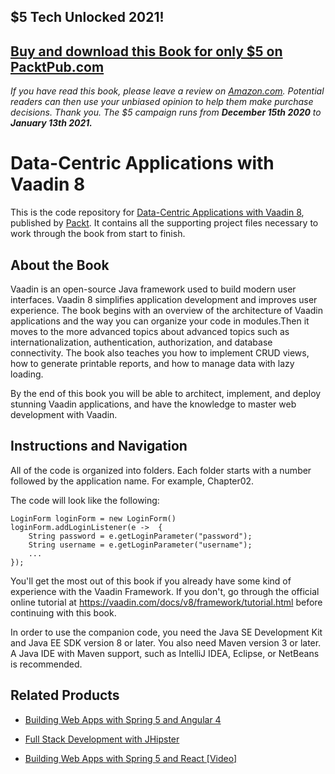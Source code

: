 ## $5 Tech Unlocked 2021!
[Buy and download this Book for only $5 on PacktPub.com](https://www.packtpub.com/product/data-centric-applications-with-vaadin-8/9781783288847)
-----
*If you have read this book, please leave a review on [Amazon.com](https://www.amazon.com/gp/product/1783288841).     Potential readers can then use your unbiased opinion to help them make purchase decisions. Thank you. The $5 campaign         runs from __December 15th 2020__ to __January 13th 2021.__*

# Data-Centric Applications with Vaadin 8
This is the code repository for [Data-Centric Applications with Vaadin 8](https://www.packtpub.com/application-development/data-centric-applications-vaadin-8?utm_source=github&utm_medium=repository&utm_campaign=9781783288847), published by [Packt](https://www.packtpub.com/?utm_source=github). It contains all the supporting project files necessary to work through the book from start to finish.
## About the Book
Vaadin is an open-source Java framework used to build modern user interfaces. Vaadin 8 simplifies application development and improves user experience. The book begins with an overview of the architecture of Vaadin applications and the way you can organize your code in modules.Then it moves to the more advanced topics about advanced topics such as internationalization, authentication, authorization, and database connectivity. The book also teaches you how to implement CRUD views, how to generate printable reports, and how to manage data with lazy loading.

By the end of this book you will be able to architect, implement, and deploy stunning Vaadin applications, and have the knowledge to master web development with Vaadin.

## Instructions and Navigation
All of the code is organized into folders. Each folder starts with a number followed by the application name. For example, Chapter02.



The code will look like the following:
```
LoginForm loginForm = new LoginForm()
loginForm.addLoginListener(e ->  {
    String password = e.getLoginParameter("password");
    String username = e.getLoginParameter("username");
    ...
});
```

You'll get the most out of this book if you already have some kind of experience with the Vaadin Framework. If you don't, go through the official online tutorial at https://vaadin.com/docs/v8/framework/tutorial.html before continuing with this book.

In order to use the companion code, you need the Java SE Development Kit and Java EE SDK version 8 or later. You also need Maven version 3 or later. A Java IDE with Maven support, such as IntelliJ IDEA, Eclipse, or NetBeans is recommended.

## Related Products
* [Building Web Apps with Spring 5 and Angular 4](https://www.packtpub.com/application-development/building-web-apps-spring-5-and-angular?utm_source=github&utm_medium=repository&utm_campaign=9781787284661)

* [Full Stack Development with JHipster](https://www.packtpub.com/application-development/full-stack-development-jhipster?utm_source=github&utm_medium=repository&utm_campaign=9781788476317)

* [Building Web Apps with Spring 5 and React [Video]](https://www.packtpub.com/application-development/building-web-apps-spring-5-and-react-video?utm_source=github&utm_medium=repository&utm_campaign=9781788396226)

